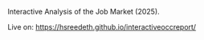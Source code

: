 Interactive Analysis of the Job Market (2025).

Live on: https://hsreedeth.github.io/interactiveoccreport/
